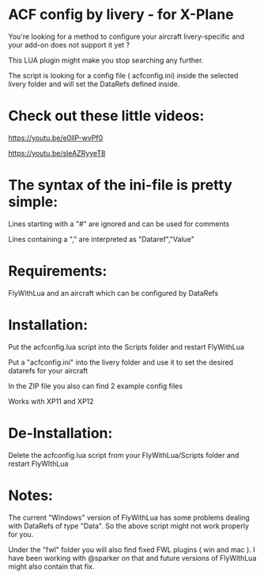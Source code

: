 

# ACF config by livery - for X-Plane

You're looking for a method to configure your aircraft livery-specific and your add-on does 
not support it yet ?

This LUA plugin might make you stop searching any further.

The script is looking for a config file ( acfconfig.ini) inside the selected livery folder 
and will set the DataRefs defined inside.

 

# Check out these little videos:

 
https://youtu.be/e0llP-wvPf0


https://youtu.be/sleAZRyyeT8

 

# The syntax of the ini-file is pretty simple:

Lines starting with a "#"  are ignored and can be used for comments

Lines containing a "," are interpreted as   "Dataref","Value"


# Requirements:

FlyWithLua and an aircraft which can be configured by DataRefs

 

# Installation:

Put the acfconfig.lua script into the Scripts folder and restart FlyWithLua

Put a "acfconfig.ini" into the livery folder and use it to set the desired datarefs 
for your aircraft

In the ZIP file you also can find 2 example config files

Works with XP11 and XP12

 

# De-Installation:

Delete the acfconfig.lua script from your FlyWithLua/Scripts folder and restart FlyWIthLua

 

# Notes:

The current "Windows" version of FlyWithLua has some problems dealing with DataRefs of 
type "Data". So the above script might not work properly for you.

Under the "fwl" folder you will also find fixed FWL plugins ( win and mac ). I have been working 
with @sparker on that and future versions of FlyWithLua might also contain that fix.

 



